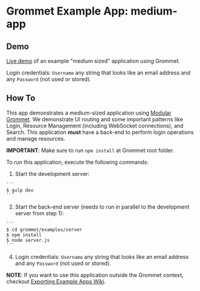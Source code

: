 # Grommet Example App: medium-app

## Demo
[Live demo](http://grommet.io/medium-app) of an example "medium sized" application using Grommet. 

Login credentials: `Username` any string that looks like an email address and any `Password` (not used or stored).

## How To
This app demonstrates a medium-sized application using [Modular Grommet](http://grommet.io/docs/documentation/modular-grommet).
We demonstrate UI routing and some important patterns like Login, Resource Management (including WebSocket connections), and Search. This application **must** have a back-end to perform login operations and manage resources.

**IMPORTANT**: Make sure to run `npm install` at Grommet root folder.

To run this application, execute the following commands:

  1. Start the development server:

    ```
    $ gulp dev
    ```

  2. Start the back-end server (needs to run in parallel to the development server from step 1):

    ```
    $ cd grommet/examples/server
    $ npm install
    $ node server.js
    ```

  4. Login credentials: `Username` any string that looks like an email address and any `Password` (not used or stored).

  **NOTE**: If you want to use this application outside the Grommet context, checkout [Exporting Example Apps Wiki](https://github.com/HewlettPackard/grommet/wiki/Exporting-examples-from-Grommet).
